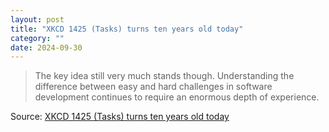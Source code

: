```yaml
---
layout: post
title: "XKCD 1425 (Tasks) turns ten years old today"
category: ""
date: 2024-09-30
---
```


>The key idea still very much stands though. Understanding the difference between easy and hard challenges in software development continues to require an enormous depth of experience.

Source: [XKCD 1425 (Tasks) turns ten years old today](https://simonwillison.net/2024/Sep/24/xkcd-1425-turns-ten-years-old-today/)
